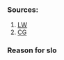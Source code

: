 
### Sources:
1. [LW](https://www.liquidweb.com/kb/how-to-troubleshoot-a-slow-loading-website/)
2. [CG](https://chat.openai.com/share/1a42cc47-cfd9-46cd-930d-6f8d851e7c32)
### Reason for slo